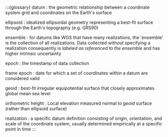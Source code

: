 :::{glossary}
datum
: the geometric relationship between a coordinate system grid and coordinates on the Earth's surface

ellipsoid
: idealized ellipsoidal geometry representing a best-fit surface through the Earth's topography (e.g. GRS90)

ensemble
: for datums like WGS that have many realizations, the 'ensemble' is the collection of all realizations. Data collected without specifying a realization consequently is *labeled as referenced to the ensemble* and has higher intrinsic uncertainty

epoch
: the timestamp of data collection

frame epoch
: date for which a set of coordinates within a datum are considered valid

geoid
: best-fit irregular equipotential surface that closely approximates global mean sea level

orthometric height
: Local elevation measured normal to *geoid* surface (rather than ellipsoid surface)

realization
: a specific datum definition consisting of origin, orientation, and scale of the coordinate system, usually determined empirically at a specific point in time
:::
